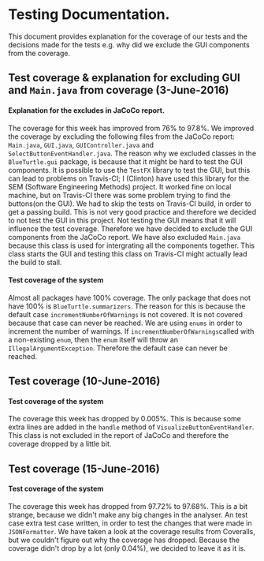 # Testing Documentation.

This document provides explanation for the coverage of our tests and the decisions made for the tests e.g. why did we exclude the GUI components from the coverage.

## Test coverage & explanation for excluding GUI and `Main.java` from coverage (3-June-2016)

#### Explanation for the excludes in JaCoCo report.
The coverage for this week has improved from 76% to 97.8%. We improved the coverage by excluding the following files from the JaCoCo report: `Main.java`, `GUI.java`, `GUIController.java` and `SelectButtonEventHandler.java`. The reason why we excluded classes in the `BlueTurtle.gui` package, is because that it might be hard to test the GUI components. It is possible to use the `TestFX` library to test the GUI, but this can lead to problems on Travis-CI; I (Clinton) have used this library for the SEM (Software Engineering Methods) project. It worked fine on local machine, but on Travis-CI there was some problem trying to find the buttons(on the GUI). We had to skip the tests on Travis-CI build, in order to get a passing build. This is not very good practice and therefore we decided to not test the GUI in this project. Not testing the GUI means that it will influence the test coverage. Therefore we have decided to exclude the GUI components from the JaCoCo report. We have also excluded `Main.java` because this class is used for intergrating all the components together. This class starts the GUI and testing this class on Travis-CI might actually lead the build to stall.

#### Test coverage of the system
Almost all packages have 100% coverage. The only package that does not have 100% is `BlueTurtle.summarizers`. The reason for this is because the default case `incrementNumberOfWarnings` is not covered. It is not covered because that case can never be reached. We are using `enums` in order to increment the number of warnings. If `incrementNumberOfWarnings`called with a non-existing `enum`, then the `enum` itself will throw an `IllegalArgumentException`. Therefore the default case can never be reached.

## Test coverage (10-June-2016)

#### Test coverage of the system
The coverage this week has dropped by 0.005%. This is because some extra lines are added in the `handle` method of `VisualizeButtonEventHandler`. This class is not excluded in the report of JaCoCo and therefore the coverage dropped by a little bit.

## Test coverage (15-June-2016)

#### Test coverage of the system
The coverage this week has dropped from 97.72% to 97.68%. This is a bit strange, because we didn't make any big changes in the analyser. An test case extra test case written, in order to test the changes that were made in `JSONFormatter`. We have taken a look at the coverage results from Coveralls, but we couldn't figure out why the coverage has dropped. Because the coverage didn't drop by a lot (only 0.04%), we decided to leave it as it is.


 
